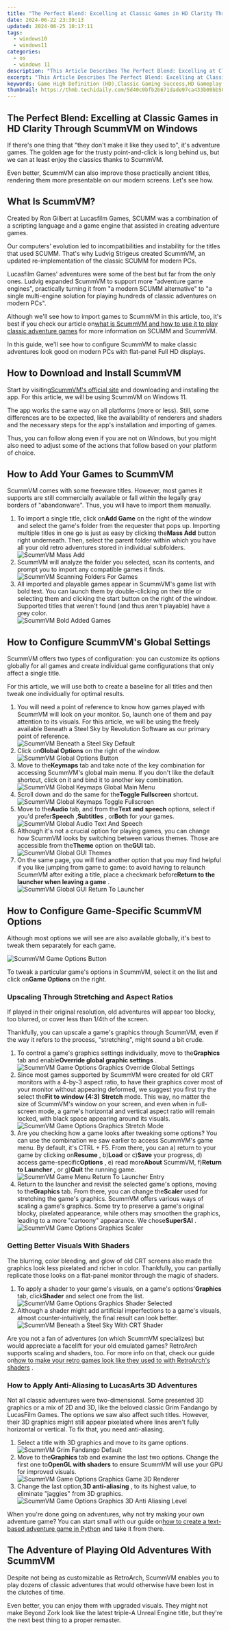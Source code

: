 ```yaml
---
title: "The Perfect Blend: Excelling at Classic Games in HD Clarity Through ScummVM on Windows"
date: 2024-06-22 23:39:13
updated: 2024-06-25 10:17:11
tags:
  - windows10
  - windows11
categories:
  - os
  - windows 11
description: "This Article Describes The Perfect Blend: Excelling at Classic Games in HD Clarity Through ScummVM on Windows"
excerpt: "This Article Describes The Perfect Blend: Excelling at Classic Games in HD Clarity Through ScummVM on Windows"
keywords: Game High Definition (HD),Classic Gaming Success,HD Gameplay Enhancement,Classic Games Virtualization,ScummVM Win Experience,Perfect Blend Gaming,HD Clarity in Play
thumbnail: https://thmb.techidaily.com/5d40c0bfb2b671dade97ca433b00bb587bba5a39728d8b56cca1107a8d8599fe.jpg
---
```


## The Perfect Blend: Excelling at Classic Games in HD Clarity Through ScummVM on Windows

 If there's one thing that "they don't make it like they used to", it's adventure games. The golden age for the trusty point-and-click is long behind us, but we can at least enjoy the classics thanks to ScummVM.

 Even better, ScummVM can also improve those practically ancient titles, rendering them more presentable on our modern screens. Let's see how.

## What Is ScummVM?

 Created by Ron Gilbert at Lucasfilm Games, SCUMM was a combination of a scripting language and a game engine that assisted in creating adventure games.

 Our computers' evolution led to incompatibilities and instability for the titles that used SCUMM. That's why Ludvig Strigeus created ScummVM, an updated re-implementation of the classic SCUMM for modern PCs.

 Lucasfilm Games' adventures were some of the best but far from the only ones. Ludvig expanded ScummVM to support more "adventure game engines", practically turning it from "a modern SCUMM alternative" to "a single multi-engine solution for playing hundreds of classic adventures on modern PCs".

 Although we'll see how to import games to ScummVM in this article, too, it's best if you check our article on[what is ScummVM and how to use it to play classic adventure games](https://www.makeuseof.com/tag/scummvm-crossplatform-pointandclick-adventure-game-emulator/) for more information on SCUMM and ScummVM.

 In this guide, we'll see how to configure ScummVM to make classic adventures look good on modern PCs with flat-panel Full HD displays.

## How to Download and Install ScummVM

 Start by visiting[ScummVM's official site](https://www.scummvm.org/) and downloading and installing the app. For this article, we will be using ScummVM on Windows 11.

 The app works the same way on all platforms (more or less). Still, some differences are to be expected, like the availability of renderers and shaders and the necessary steps for the app's installation and importing of games.

 Thus, you can follow along even if you are not on Windows, but you might also need to adjust some of the actions that follow based on your platform of choice.

## How to Add Your Games to ScummVM

 ScummVM comes with some freeware titles. However, most games it supports are still commercially available or fall within the legally gray borders of "abandonware". Thus, you will have to import them manually.

1. To import a single title, click on**Add Game** on the right of the window and select the game's folder from the requester that pops up. Importing multiple titles in one go is just as easy by clicking the**Mass Add** button right underneath. Then, select the parent folder within which you have all your old retro adventures stored in individual subfolders.  
![ScummVM Mass Add](https://static1.makeuseofimages.com/wordpress/wp-content/uploads/2023/03/scummvm_mass_add.jpg)
2. ScummVM will analyze the folder you selected, scan its contents, and prompt you to import any compatible games it finds.  
![ScummVM Scanning Folders For Games](https://static1.makeuseofimages.com/wordpress/wp-content/uploads/2023/03/scummvm-scanning-folders-for-games.jpg)
3. All imported and playable games appear in ScummVM's game list with bold text. You can launch them by double-clicking on their title or selecting them and clicking the start button on the right of the window. Supported titles that weren't found (and thus aren't playable) have a grey color.  
![ScummVM Bold Added Games](https://static1.makeuseofimages.com/wordpress/wp-content/uploads/2023/03/scummvm-bold-added-games.jpg)

## How to Configure ScummVM's Global Settings

 ScummVM offers two types of configuration: you can customize its options globally for all games and create individual game configurations that only affect a single title.

 For this article, we will use both to create a baseline for all titles and then tweak one individually for optimal results.

1. You will need a point of reference to know how games played with ScummVM will look on your monitor. So, launch one of them and pay attention to its visuals. For this article, we will be using the freely available Beneath a Steel Sky by Revolution Software as our primary point of reference.  
![ScummVM Beneath a Steel Sky Default](https://static1.makeuseofimages.com/wordpress/wp-content/uploads/2023/03/scummvm-beneath-a-steel-sky-default.jpg)
2. Click on**Global Options** on the right of the window.  
![ScummVM Global Options Button](https://static1.makeuseofimages.com/wordpress/wp-content/uploads/2023/03/scummvm-global-options-button.jpg)
3. Move to the**Keymaps** tab and take note of the key combination for accessing ScummVM's global main menu. If you don't like the default shortcut, click on it and bind it to another key combination.  
![ScummVM Global Keymaps Global Main Menu](https://static1.makeuseofimages.com/wordpress/wp-content/uploads/2023/03/scummvm-global-keymaps-global-main-menu.jpg)
4. Scroll down and do the same for the**Toggle Fullscreen** shortcut.  
![ScummVM Global Keymaps Toggle Fullscreen](https://static1.makeuseofimages.com/wordpress/wp-content/uploads/2023/03/scummvm-global-keymaps-toggle-fullscreen.jpg)
5. Move to the**Audio** tab, and from the**Text and speech** options, select if you'd prefer**Speech** ,**Subtitles** , or**Both** for your games.  
![ScummVM Global Audio Text And Speech](https://static1.makeuseofimages.com/wordpress/wp-content/uploads/2023/03/scummvm-global-audio-text-and-speech.jpg)
6. Although it's not a crucial option for playing games, you can change how ScummVM looks by switching between various themes. Those are accessible from the**Theme** option on the**GUI** tab.  
![ScummVM Global GUI Themes](https://static1.makeuseofimages.com/wordpress/wp-content/uploads/2023/03/scummvm-global-gui-themes.jpg)
7. On the same page, you will find another option that you may find helpful if you like jumping from game to game: to avoid having to relaunch ScummVM after exiting a title, place a checkmark before**Return to the launcher when leaving a game** .  
![ScummVM Global GUI Return To Launcher](https://static1.makeuseofimages.com/wordpress/wp-content/uploads/2023/03/scummvm-global-gui-return-to-launcher.jpg)

## How to Configure Game-Specific ScummVM Options

 Although most options we will see are also available globally, it's best to tweak them separately for each game.

![ScummVM Game Options Button](https://static1.makeuseofimages.com/wordpress/wp-content/uploads/2023/03/scummvm-game-options-button.jpg)

 To tweak a particular game's options in ScummVM, select it on the list and click on**Game Options** on the right.

### Upscaling Through Stretching and Aspect Ratios

 If played in their original resolution, old adventures will appear too blocky, too blurred, or cover less than 1/4th of the screen.

 Thankfully, you can upscale a game's graphics through ScummVM, even if the way it refers to the process, "stretching", might sound a bit crude.

1. To control a game's graphics settings individually, move to the**Graphics** tab and enable**Override global graphic settings** .  
![ScummVM Game Options Graphics Override Global Settings](https://static1.makeuseofimages.com/wordpress/wp-content/uploads/2023/03/scummvm-game-options-graphics-override-global-settings.jpg)
2. Since most games supported by ScummVM were created for old CRT monitors with a 4-by-3 aspect ratio, to have their graphics cover most of your monitor without appearing deformed, we suggest you first try the select the**Fit to window (4:3)** **Stretch** mode. This way, no matter the size of ScummVM's window on your screen, and even when in full-screen mode, a game's horizontal and vertical aspect ratio will remain locked, with black space appearing around its visuals.  
![ScummVM Game Options Graphics Stretch Mode](https://static1.makeuseofimages.com/wordpress/wp-content/uploads/2023/03/scummvm-game-options-graphics-stretch-mode.jpg)
3. Are you checking how a game looks after tweaking some options? You can use the combination we saw earlier to access ScummVM's game menu. By default, it's CTRL + F5\. From there, you can a) return to your game by clicking on**Resume** , b)**Load** or c)**Save** your progress, d) access game-specific**Options** , e) read more**About** ScummVM, f)**Return to Launcher** , or g)**Quit** the running game.  
![ScummVM Game Menu Return To Launcher Entry](https://static1.makeuseofimages.com/wordpress/wp-content/uploads/2023/03/scummvm-game-menu-return-to-launcher-entry.jpg)
4. Return to the launcher and revisit the selected game's options, moving to the**Graphics** tab. From there, you can change the**Scaler** used for stretching the game's graphics. ScummVM offers various ways of scaling a game's graphics. Some try to preserve a game's original blocky, pixelated appearance, while others may smoothen the graphics, leading to a more "cartoony" appearance. We chose**SuperSAI** .  
![ScummVM Game Options Graphics Scaler](https://static1.makeuseofimages.com/wordpress/wp-content/uploads/2023/03/scummvm-game-options-graphics-scaler.jpg)

### Getting Better Visuals With Shaders

 The blurring, color bleeding, and glow of old CRT screens also made the graphics look less pixelated and richer in color. Thankfully, you can partially replicate those looks on a flat-panel monitor through the magic of shaders.

1. To apply a shader to your game's visuals, on a game's options'**Graphics** tab, click**Shader** and select one from the list.  
![ScummVM Game Options Graphics Shader Selected](https://static1.makeuseofimages.com/wordpress/wp-content/uploads/2023/03/scummvm-game-options-graphics-shader-selected.jpg)
2. Although a shader might add artificial imperfections to a game's visuals, almost counter-intuitively, the final result can look better.  
![ScummVM Beneath a Steel Sky With CRT Shader](https://static1.makeuseofimages.com/wordpress/wp-content/uploads/2023/03/scummvm-beneath-a-steel-sky-with-crt-shader.jpg)

 Are you not a fan of adventures (on which ScummVM specializes) but would appreciate a facelift for your old emulated games? RetroArch supports scaling and shaders, too. For more info on that, check our guide on[how to make your retro games look like they used to with RetroArch's shaders](https://www.makeuseof.com/make-retro-games-look-like-used-to-retroarch-shaders/) .

### How to Apply Anti-Aliasing to LucasArts 3D Adventures

 Not all classic adventures were two-dimensional. Some presented 3D graphics or a mix of 2D and 3D, like the beloved classic Grim Fandango by LucasFilm Games. The options we saw also affect such titles. However, their 3D graphics might still appear pixelated where lines aren't fully horizontal or vertical. To fix that, you need anti-aliasing.

1. Select a title with 3D graphics and move to its game options.  
![ScummVM Grim Fandango Default](https://static1.makeuseofimages.com/wordpress/wp-content/uploads/2023/03/scummvm-grim-fandango-default.jpg)
2. Move to the**Graphics** tab and examine the last two options. Change the first one to**OpenGL with shaders** to ensure ScummVM will use your GPU for improved visuals.  
![ScummVM Game Options Graphics Game 3D Renderer](https://static1.makeuseofimages.com/wordpress/wp-content/uploads/2023/03/scummvm-game-options-graphics-game-3d-renderer.jpg)
3. Change the last option,**3D anti-aliasing** , to its highest value, to eliminate "jaggies" from 3D graphics.  
![ScummVM Game Options Graphics 3D Anti Aliasing Level](https://static1.makeuseofimages.com/wordpress/wp-content/uploads/2023/03/scummvm-game-options-graphics-3d-anti-aliasing-level.jpg)

 When you're done going on adventures, why not try making your own adventure game? You can start small with our guide on[how to create a text-based adventure game in Python](https://www.makeuseof.com/python-text-adventure-game-create/) and take it from there.

## The Adventure of Playing Old Adventures With ScummVM

 Despite not being as customizable as RetroArch, ScummVM enables you to play dozens of classic adventures that would otherwise have been lost in the clutches of time.

 Even better, you can enjoy them with upgraded visuals. They might not make Beyond Zork look like the latest triple-A Unreal Engine title, but they're the next best thing to a proper remaster.


<ins class="adsbygoogle"
     style="display:block"
     data-ad-format="autorelaxed"
     data-ad-client="ca-pub-7571918770474297"
     data-ad-slot="1223367746"></ins>



<ins class="adsbygoogle"
     style="display:block"
     data-ad-client="ca-pub-7571918770474297"
     data-ad-slot="8358498916"
     data-ad-format="auto"
     data-full-width-responsive="true"></ins>
